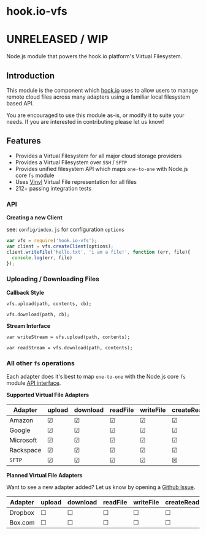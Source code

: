 # hook.io-vfs

# UNRELEASED / WIP

Node.js module that powers the hook.io platform's Virtual Filesystem.

## Introduction

This module is the component which [hook.io](http://hook.io) uses to allow users to manage remote cloud files across many adapters using a familiar local filesystem based API.

You are encouraged to use this module as-is, or modify it to suite your needs. If you are interested in contributing please let us know!

## Features

 - Provides a Virtual Filesystem for all major cloud storage providers
 - Provides a Virtual Filesystem over `SSH` / `SFTP`
 - Provides unified filesystem API which maps `one-to-one` with Node.js core `fs` module
 - Uses [Vinyl](https://github.com/gulpjs/vinyl) Virtual File representation for all files
 - 212+ passing integration tests

### API

**Creating a new Client**

see: `config/index.js` for configuration `options`

```js
var vfs = require('hook.io-vfs');
var client = vfs.createClient(options);
client.writeFile('hello.txt', 'i am a file!', function (err, file){
  console.log(err, file)
});
```

### Uploading / Downloading Files

**Callback Style**

`vfs.upload(path, contents, cb);`

`vfs.download(path, cb);`

**Stream Interface**

`var writeStream = vfs.upload(path, contents);`

`var readStream = vfs.download(path, contents);`


### All other `fs` operations

Each adapter does it's best to map `one-to-one` with the Node.js core `fs` module [API interface](https://nodejs.org/api/fs.html).

**Supported Virtual File Adapters**

Adapter | upload | download | readFile | writeFile | createReadStream | createWriteStream | readdir | removeFile | stat
--- | --- | --- | --- | --- | --- | --- | --- | --- | ---
Amazon | ☑ | ☑| ☑| ☑ | ☑ | ☑| ☑ | ☑ | ☑ 
Google | ☑ | ☑| ☑| ☑ | ☑ | ☑| ☑ | ☑ | ☑ 
Microsoft | ☑ | ☑| ☑| ☑ | ☑ | ☑| ☑ | ☑ | ☑ 
Rackspace | ☑ | ☑| ☑| ☑ | ☑ | ☑| ☑ | ☑ | ☑ 
`SFTP` | ☑ | ☑| ☑| ☑ | ☒ | ☒| ☑ | ☑ | ☑ 

**Planned Virtual File Adapters**

Want to see a new adapter added? Let us know by opening a [Github Issue](https://github.com/bigcompany/hook.io-vfs/issues/new).

Adapter | upload | download | readFile | writeFile | createReadStream | createWriteStream | readdir | removeFile | stat
--- | --- | --- | --- | --- | --- | --- | --- | --- | ---
Dropbox | ☐ | ☐| ☐| ☐ | ☐ | ☐| ☐ | ☐ | ☐ 
Box.com | ☐ | ☐| ☐| ☐ | ☐ | ☐| ☐ | ☐ | ☐ 


